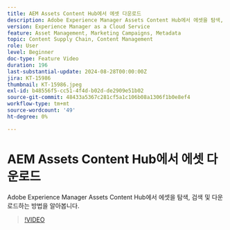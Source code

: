 ```yaml
---
title: AEM Assets Content Hub에서 에셋 다운로드
description: Adobe Experience Manager Assets Content Hub에서 에셋을 탐색, 검색, 필터링 및 다운로드하는 방법을 알아봅니다.
version: Experience Manager as a Cloud Service
feature: Asset Management, Marketing Campaigns, Metadata
topic: Content Supply Chain, Content Management
role: User
level: Beginner
doc-type: Feature Video
duration: 196
last-substantial-update: 2024-08-28T00:00:00Z
jira: KT-15986
thumbnail: KT-15986.jpeg
exl-id: b48556f5-cc51-4f4d-b02d-de2909e51b02
source-git-commit: 48433a5367c281cf5a1c106b08a1306f1b0e8ef4
workflow-type: tm+mt
source-wordcount: '49'
ht-degree: 0%

---
```


# AEM Assets Content Hub에서 에셋 다운로드

Adobe Experience Manager Assets Content Hub에서 에셋을 탐색, 검색 및 다운로드하는 방법을 알아봅니다.

>[!VIDEO](https://video.tv.adobe.com/v/3433135/?learn=on)
